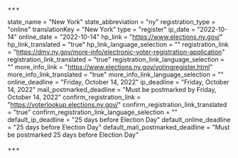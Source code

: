 +++

state_name = "New York"
state_abbreviation = "ny"
registration_type = "online"
translationKey = "New York"
type = "register"
ip_date = "2022-10-14"
online_date = "2022-10-14"
hp_link = "https://www.elections.ny.gov/"
hp_link_translated = "true"
hp_link_language_selection = ""
registration_link = "https://dmv.ny.gov/more-info/electronic-voter-registration-application"
registration_link_translated = "true"
registration_link_language_selection = ""
more_info_link = "https://www.elections.ny.gov/votingregister.html"
more_info_link_translated = "true"
more_info_link_language_selection = ""
online_deadline = "Friday, October 14, 2022"
ip_deadline = "Friday, October 14, 2022"
mail_postmarked_deadline = "Must be postmarked by Friday, October 14, 2022"
confirm_registration_link = "https://voterlookup.elections.ny.gov/"
confirm_registration_link_translated = "true"
confirm_registration_link_language_selection = ""
default_ip_deadline = "25 days before Election Day"
default_online_deadline = "25 days before Election Day"
default_mail_postmarked_deadline = "Must be postmarked 25 days before Election Day"

+++